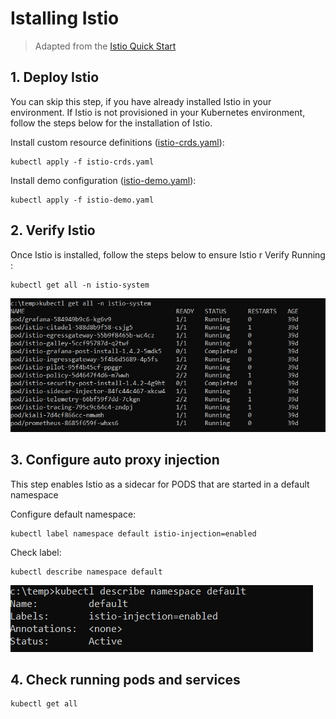 
# Istalling Istio

> Adapted from the [Istio Quick Start](https://istio.io/docs/setup/)

## 1. Deploy Istio

You can skip this step, if you have already installed Istio in your environment. If Istio is not provisioned in your Kubernetes environment, follow the steps below for the installation of Istio. 

Install custom resource definitions ([istio-crds.yaml](./istio-crds.yaml)):

```
kubectl apply -f istio-crds.yaml
```

Install demo configuration ([istio-demo.yaml](./istio-demo.yaml)):

```
kubectl apply -f istio-demo.yaml
```

## 2. Verify Istio

Once Istio is installed, follow the steps below to ensure Istio r
Verify Running :

```
kubectl get all -n istio-system
```
![Istio Pods](../images/istioPods.jpg)

## 3. Configure auto proxy injection

This step enables Istio as a sidecar for PODS that are started in a default namespace 

Configure default namespace:

```
kubectl label namespace default istio-injection=enabled
```

Check label:

```
kubectl describe namespace default
```
![Istio Injection](../images/istioInjection.jpg)

## 4. Check running pods and services

```
kubectl get all
```
